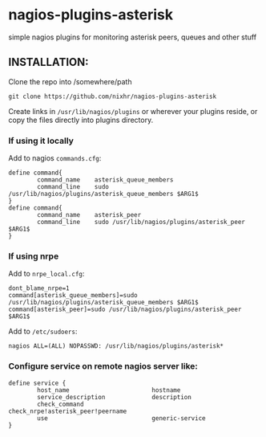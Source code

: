 # nagios-plugins-asterisk
simple nagios plugins for monitoring asterisk peers, queues and other stuff

## INSTALLATION:
Clone the repo into /somewhere/path
```
git clone https://github.com/nixhr/nagios-plugins-asterisk
```
Create links in `/usr/lib/nagios/plugins` or wherever your plugins reside, or
copy the files directly into plugins directory.

### If using it locally 
Add to nagios `commands.cfg`:
```
define command{
        command_name    asterisk_queue_members
        command_line    sudo /usr/lib/nagios/plugins/asterisk_queue_members $ARG1$
}
define command{
        command_name    asterisk_peer
        command_line    sudo /usr/lib/nagios/plugins/asterisk_peer $ARG1$
}
```
### If using nrpe 
Add to `nrpe_local.cfg`:
```
dont_blame_nrpe=1
command[asterisk_queue_members]=sudo /usr/lib/nagios/plugins/asterisk_queue_members $ARG1$
command[asterisk_peer]=sudo /usr/lib/nagios/plugins/asterisk_peer $ARG1$
```

Add to `/etc/sudoers`:
```
nagios ALL=(ALL) NOPASSWD: /usr/lib/nagios/plugins/asterisk*
```


### Configure service on remote nagios server like:
```
define service {
        host_name                       hostname
        service_description             description
        check_command                   check_nrpe!asterisk_peer!peername
        use                             generic-service
}
```
